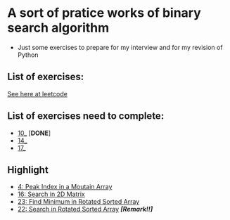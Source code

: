 # A sort of pratice works of binary search algorithm
* Just some exercises to prepare for my interview and for my revision of Python

## List of exercises: 
[See here at leetcode](https://leetcode.com/study-plan/binary-search/?progress=x896ba95)

## List of exercises need to complete:
* [10_](https://leetcode.com/problems/find-first-and-last-position-of-element-in-sorted-array/?envType=study-plan&id=binary-search-i) [**DONE**]
* [14_](https://leetcode.com/problems/special-array-with-x-elements-greater-than-or-equal-x/?envType=study-plan&id=binary-search-i)
* [17_](https://leetcode.com/problems/the-k-weakest-rows-in-a-matrix/?envType=study-plan&id=binary-search-i)

## Highlight
* [4: Peak Index in a Moutain Array](https://leetcode.com/problems/peak-index-in-a-mountain-array/?envType=study-plan&id=binary-search-i)
* [16: Search in 2D Matrix](https://leetcode.com/problems/search-a-2d-matrix/?envType=study-plan&id=binary-search-i)
* [23: Find Minimum in Rotated Sorted Array](https://leetcode.com/problems/find-minimum-in-rotated-sorted-array/?envType=study-plan&id=binary-search-i)
* [22: Search in Rotated Sorted Array](https://leetcode.com/problems/search-in-rotated-sorted-array/?envType=study-plan&id=binary-search-i) ***[Remark!!]***
